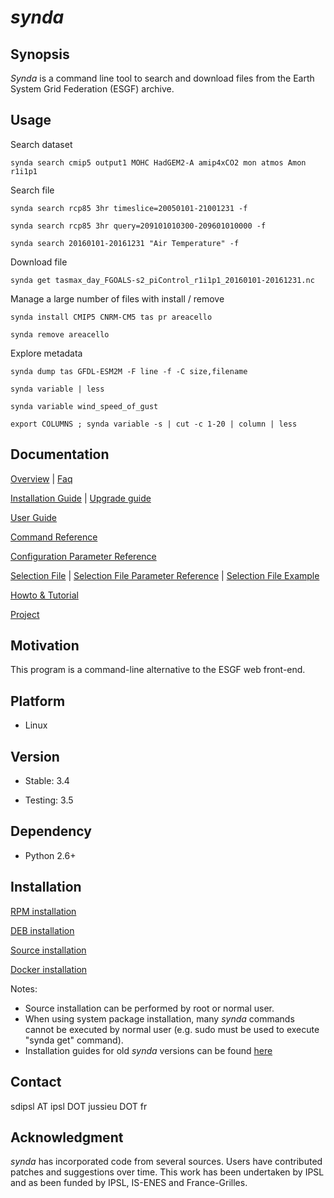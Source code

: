 # *synda*

## Synopsis

*Synda* is a command line tool to search and download files from the Earth
System Grid Federation (ESGF) archive.

## Usage

Search dataset

    synda search cmip5 output1 MOHC HadGEM2-A amip4xCO2 mon atmos Amon r1i1p1

Search file

    synda search rcp85 3hr timeslice=20050101-21001231 -f

    synda search rcp85 3hr query=209101010300-209601010000 -f 

    synda search 20160101-20161231 "Air Temperature" -f

Download file

    synda get tasmax_day_FGOALS-s2_piControl_r1i1p1_20160101-20161231.nc

Manage a large number of files with install / remove

    synda install CMIP5 CNRM-CM5 tas pr areacello

    synda remove areacello

Explore metadata

    synda dump tas GFDL-ESM2M -F line -f -C size,filename 

    synda variable | less

    synda variable wind_speed_of_gust

    export COLUMNS ; synda variable -s | cut -c 1-20 | column | less

## Documentation

[Overview](sdt/doc/overview.md)                                       | [Faq](sdt/doc/faq.md)

[Installation Guide](#installation)                                   | [Upgrade guide](sdt/doc/upgrade_guide.md)

[User Guide](sdt/doc/user_guide.md)

[Command Reference](sdt/doc/command_reference.md)

[Configuration Parameter Reference](sdt/doc/configuration_parameter_reference.md)

[Selection File](sdt/doc/selection_file.md)                           | [Selection File Parameter Reference](sdt/doc/selection_file_parameter_reference.md) | [Selection File Example](https://github.com/Prodiguer/synda/tree/master/sdt/selection/sample)

[Howto & Tutorial](sdt/doc/howto_and_tutorial.md)

[Project](sdt/doc/project.md)

## Motivation

This program is a command-line alternative to the ESGF web front-end.

## Platform

* Linux

## Version

* Stable: 3.4

* Testing: 3.5

## Dependency

* Python 2.6+

## Installation

[RPM installation](sdt/doc/rpm_install.md)

[DEB installation](sdt/doc/deb_install.md)

[Source installation](sdt/doc/src_install.md)

[Docker installation](https://hub.docker.com/r/prodiguer/synda)

Notes:

* Source installation can be performed by root or normal user.
* When using system package installation, many *synda* commands cannot be executed by normal user (e.g. sudo must be used to execute "synda get" command).
* Installation guides for old *synda* versions can be found [here](sdt/doc/old_version_installation_guide)

## Contact

sdipsl AT ipsl DOT jussieu DOT fr

## Acknowledgment

*synda* has incorporated code from several sources. Users have contributed
patches and suggestions over time. This work has been undertaken by IPSL and
as been funded by IPSL, IS-ENES and France-Grilles.
